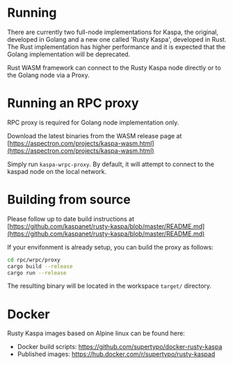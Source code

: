 # Running

There are currently two full-node implementations for Kaspa, the original, developed in Golang and a new one called 'Rusty Kaspa', developed in Rust.  The Rust implementation has higher performance and it is expected that the Golang implementation will be deprecated.

Rust WASM framework can connect to the Rusty Kaspa node directly or to the Golang node via a Proxy.

# Running an RPC proxy

RPC proxy is required for Golang node implementation only.

Download the latest binaries from the WASM release page at [https://aspectron.com/projects/kaspa-wasm.html](https://aspectron.com/projects/kaspa-wasm.html)

Simply run `kaspa-wrpc-proxy`. By default, it will attempt to connect to the kaspad node on the local network. 

# Building from source

Please follow up to date build instructions at [https://github.com/kaspanet/rusty-kaspa/blob/master/README.md](https://github.com/kaspanet/rusty-kaspa/blob/master/README.md)

If your envifonment is already setup, you can build the proxy as follows:
```bash
cd rpc/wrpc/proxy
cargo build --release
cargo run --release
```

The resulting binary will be located in the workspace `target/` directory.

# Docker

Rusty Kaspa images based on Alpine linux can be found here:
- Docker build scripts: https://github.com/supertypo/docker-rusty-kaspa
- Published images: https://hub.docker.com/r/supertypo/rusty-kaspad